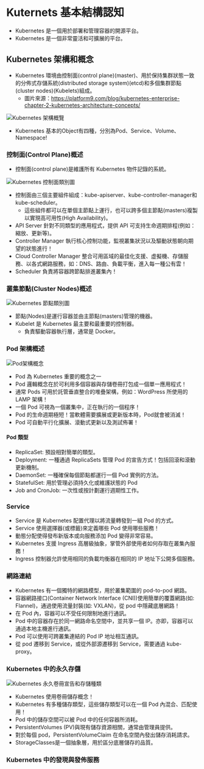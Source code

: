 # Kuternets 基本結構認知
+ Kubernetes 是一個用於部署和管理容器的開源平台。
+ Kubernetes 是一個非常靈活和可擴展的平台。

## Kubernetes 架構和概念
+ Kubernetes 環境由控制面(control plane)(master)、用於保持集群狀態一致的分佈式存儲系統(distributed storage system)(etcd)和多個集群節點(cluster nodes)(Kubelets)組成。
  + 圖片來源：https://platform9.com/blog/kubernetes-enterprise-chapter-2-kubernetes-architecture-concepts/

![Kubernetes 架構概覽](1.jpg)
  
+ Kubernetes 基本的Object有四種，分別為Pod、Service、Volume、Namespace!

### 控制面(Control Plane)概述

+ 控制面(control plane)是維護所有 Kubernetes 物件記錄的系統。

![Kubernetes 控制面類別圖](2.jpg)
  + 控制面由三個主要組件組成：kube-apiserver、kube-controller-manager和kube-scheduler。
    + 這些組件都可以在單個主節點上運行，也可以跨多個主節點(masters)複製以實現高可用性(High Availability)。
  + API Server 針對不同類型的應用程式，提供 API 可支持生命週期排程(例如：縮放、更新等)。
  + Controller Manager 執行核心控制功能，監視叢集狀況以及驅動狀態朝向期望的狀態進行！
  + Cloud Controller Manager 整合可用區域的最佳化支援、虚擬機、存儲服務、以各式網路服務，如：DNS、路由、負載平衡，進入每一種公有雲！
  + Scheduler 負責將容器跨節點排進叢集內！


### 叢集節點(Cluster Nodes)概述

![Kubernetes 節點類別圖](3.jpg)
  + 節點(Nodes)是運行容器並由主節點(masters)管理的機器。
  + Kubelet 是 Kubernetes 最主要和最重要的控制器。
    + 負責驅動容器執行層，通常是 Docker。

### Pod 架構概述

![Pod架構概念](4.jpg)
  + Pod 為 Kubernetes 重要的概念之一
  + Pod 邏輯概念在於可利用多個容器與存儲卷冊打包成一個單一應用程式！
  + 通常 Pods 可用於託管垂直整合的堆疊架構，例如：WordPress 所使用的 LAMP 架構！
  + 一個 Pod 可視為一個叢集中，正在執行的一個程序！
  + Pod 的生命週期極短！當軟體需要擴展或更新版本時，Pod就會被消滅！
  + Pod 可自動平行化擴展、滾動式更新以及測試佈署！

#### Pod 類型
+ ReplicaSet: 預設相對簡單的類型。
+ Deployment: 一種通過 ReplicaSets 管理 Pod 的宣告方式！包括回滾和滾動更新機制。
+ DaemonSet: 一種確保每個節點都運行一個 Pod 實例的方法。
+ StatefulSet: 用於管理必須持久化或維護狀態的 Pod
+ Job and CronJob: 一次性或按計劃運行週期性工作。

### Service
+ Service 是 Kubernetes 配置代理以將流量轉發到一組 Pod 的方式。
+ Service 使用選擇器(或標籤)來定義哪些 Pod 使用哪些服務！
+ 動態分配使得發布新版本或向服務添加 Pod 變得非常容易。
+ Kubernetes 支援 Ingress 高層級抽象，掌管外部使用者如何存取在叢集內服務！
+ Ingress 控制器允許使用相同的負載均衡器在相同的 IP 地址下公開多個服務。

### 網路連結
+ Kubernetes 有一個獨特的網路模型，用於叢集範圍的 pod-to-pod 網路。
+ 容器網路接口(Container Network Interface (CNI))使用簡單的覆蓋網路(如: Flannel)，通過使用流量封裝(如: VXLAN)，從 pod 中隱藏底層網路！
+ 在 Pod 內，容器可以不受任何限制地進行通訊。
+ Pod 中的容器存在於同一網路命名空間中，並共享一個 IP。亦即，容器可以通過本地主機進行通訊。
+ Pod 可以使用可跨叢集連結的 Pod IP 地址相互通訊。
+ 從 pod 遷移到 Service，或從外部源遷移到 Service，需要通過 kube-proxy。

### Kubernetes 中的永久存儲

![Kubernetes 永久卷冊宣告和存儲種類](5.jpg)
+ Kubernetes 使用卷冊儲存概念！
+ Kubernetes 有多種儲存類型，這些儲存類型可以在一個 Pod 內混合、匹配使用！
+ Pod 中的儲存空間可以被 Pod 中的任何容器所消耗。
+ PersistentVolumes (PV)與現有儲存資源相關，通常由管理員提供。
+ 對於每個 pod，PersistentVolumeClaim 在命名空間內發出儲存消耗請求。
+ StorageClasses是一個抽象層，用於區分底層儲存的品質。

### Kubernetes 中的發現與發佈服務

